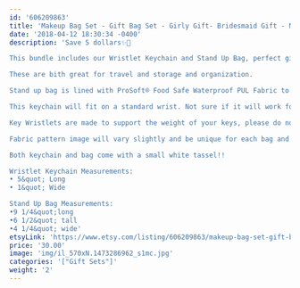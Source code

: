 ```yaml
---
id: '606209863'
title: 'Makeup Bag Set - Gift Bag Set - Girly Gift- Bridesmaid Gift - Makeup Gift - Best Friend Gift'
date: '2018-04-12 18:30:34 -0400'
description: 'Save 5 dollars✨🎉

This bundle includes our Wristlet Keychain and Stand Up Bag, perfect gift!!

These are bith great for travel and storage and organization.

Stand up bag is lined with ProSoft® Food Safe Waterproof PUL Fabric to wipe clean during use. Each stand up bag has a strong metal zipper. 

This keychain will fit on a standard wrist. Not sure if it will work for you? Our Key Wristlets are made with a 12&quot; long piece of fabric, folded in half to create the look.

Key Wristlets are made to support the weight of your keys, please do not use this as a support for a purse or anything heavier than the average keychain.

Fabric pattern image will vary slightly and be unique for each bag and keychain.

Both keychain and bag come with a small white tassel!!

Wristlet Keychain Measurements:
• 5&quot; Long
• 1&quot; Wide

Stand Up Bag Measurements:
•9 1/4&quot;long
•6 1/2&quot; tall
•4 1/4&quot; wide'
etsyLink: 'https://www.etsy.com/listing/606209863/makeup-bag-set-gift-bag-set-girly-gift?utm_source=synctostaticsite&utm_medium=api&utm_campaign=api'
price: '30.00'
image: 'img/il_570xN.1473286962_s1mc.jpg'
categories: '["Gift Sets"]'
weight: '2'
---
```

